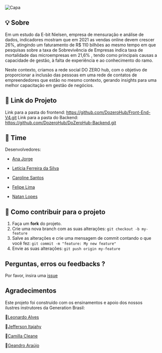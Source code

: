 ![Capa](https://i.imgur.com/PltJMuR.png)

 ## 💡 Sobre
 

Em um estudo da E-bit Nielsen, empresa de mensuração e análise de dados, indicadores mostram que em 2021 as vendas online devem crescer 26%, atingindo um faturamento de R$ 110 bilhões ao mesmo tempo em que pesquisas sobre a taxa de Sobrevivência de Empresas indica taxa de mortalidade das microempresas em 21,6% , tendo como principais causas a capacidade de gestão, à falta de experiência e ao conhecimento do ramo.

Neste contexto, criamos a rede social DO ZERO hub, com o objetivo de proporcionar a inclusão das pessoas em uma rede de contatos de empreendedores que estão no mesmo contexto, gerando insights para uma melhor capacitação em gestão de negócios.


 ## 🔗 Link do Projeto
Link para a pasta do frontend: https://github.com/DozeroHub/Front-End-V4.git
Link para a pasta do Backend:  https://github.com/DozeroHub/DoZeroHub-Backend.git


 ## 👾 Time
 


Desenvolvedores:
* [Ana Jorge](https://github.com/anagjorge)

* [Letícia Ferreira da Silva](https://github.com/lefesi)

* [Caroline Santos](https://github.com/Caroline-Calixto)

* [Felipe Lima](https://github.com/Felipepereiralima)

* [Natan Lopes](https://github.com/Natxn)

 
 
 ## 💪 Como contribuir para o projeto
 

1. Faça um **fork** do projeto.
2. Crie uma nova branch com as suas alterações: `git checkout -b my-feature`
3. Salve as alterações e crie uma mensagem de commit contando o que você fez: `git commit -m "feature: My new feature"`
4. Envie as suas alterações: `git push origin my-feature`
  

## Perguntas, erros ou feedbacks ?

Por favor, insira uma [issue](https://github.com/DozeroHub/Front-End-V4/issues)



## Agradecimentos


Este projeto foi construído com os ensinamentos e apoio dos nossos ilustres instrutores da Generation Brasil: 

:star2:[Leonardo Alves](https://github.com/Leon4rdoalves)

:star2:[Jefferson Itajahy](https://github.com/Jefferson-Itajahy)

:star2:[Camilla Cleane](https://github.com/camillacleanne)

:star2:[Geandro Araújo]()


